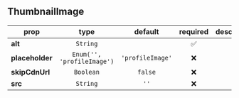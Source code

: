 ## ThumbnailImage

prop | type | default | required | description
---- | :----: | :-------: | :--------: | -----------
**alt** | `String` |  | :white_check_mark: | 
**placeholder** | `Enum('', 'profileImage')` | `'profileImage'` | :x: | 
**skipCdnUrl** | `Boolean` | `false` | :x: | 
**src** | `String` | `''` | :x: | 

